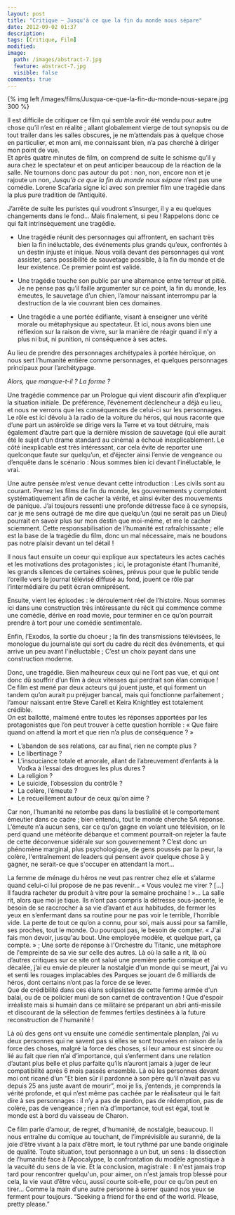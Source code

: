 ```yaml
---
layout: post
title: "Critique — Jusqu'à ce que la fin du monde nous sépare"
date: 2012-09-02 01:37
description:
tags: [Critique, Film]
modified:
image:
  path: /images/abstract-7.jpg
  feature: abstract-7.jpg
  visible: false
comments: true
---
```

{% img left /images/films/Jusqua-ce-que-la-fin-du-monde-nous-separe.jpg 300 %}

Il est difficile de critiquer ce film qui semble avoir été vendu pour autre chose qu’il n’est en réalité ; allant globalement vierge de tout synopsis ou de tout trailer dans les salles obscures, je ne m’attendais pas à quelque chose en particulier, et mon ami, me connaissant bien, n’a pas cherché à diriger mon point de vue.  
Et après quatre minutes de film, on comprend de suite le schisme qu’il y aura chez le spectateur et on peut anticiper beaucoup de la réaction de la salle. Ne tournons donc pas autour du pot : non, non, encore non et je rajoute un non, *Jusqu’à ce que la fin du monde nous sépare* n’est pas une comédie. Lorene Scafaria signe ici avec son premier film une tragédie dans la plus pure tradition de l’Antiquité.

<a name="Read-more"></a>

J’arrête de suite les puristes qui voudront s’insurger, il y a eu quelques changements dans le fond... Mais finalement, si peu ! Rappelons donc ce qui fait intrinsèquement une tragédie.

- Une tragédie réunit des personnages qui affrontent, en sachant très bien la fin inéluctable, des événements plus grands qu’eux, confrontés à un destin injuste et inique. Nous voilà devant des personnages qui vont assister, sans possibilité de sauvetage possible, à la fin du monde et de leur existence. Ce premier point est validé.

- Une tragédie touche son public par une alternance entre terreur et pitié. Je ne pense pas qu’il faille argumenter sur ce point, la fin du monde, les émeutes, le sauvetage d’un chien, l’amour naissant interrompu par la destruction de la vie couvrant bien ces domaines.

- Une tragédie a une portée édifiante, visant à enseigner une vérité morale ou métaphysique au spectateur. Et ici, nous avons bien une réflexion sur la raison de vivre, sur la manière de réagir quand il n’y a plus ni but, ni punition, ni conséquence à ses actes.

Au lieu de prendre des personnages archétypales à portée héroïque, on nous sert l’humanité entière comme personnages, et quelques personnages principaux pour l’archétypage.

*Alors, que manque-t-il ? La forme ?*

Une tragédie commence par un Prologue qui vient discourir afin d’expliquer la situation initiale. De préférence, l’événement déclencheur a déjà eu lieu, et nous ne verrons que les conséquences de celui-ci sur les personnages. Le rôle est ici dévolu à la radio de la voiture du héros, qui nous raconte que d’une part un astéroïde se dirige vers la Terre et va tout détruire, mais également d’autre part que la dernière mission de sauvetage (qui elle aurait été le sujet d’un drame standard au cinéma) a échoué inexplicablement. Le côté inexplicable est très intéressant, car cela évite de reporter une quelconque faute sur quelqu’un, et d’éjecter ainsi l’envie de vengeance ou d’enquête dans le scénario : Nous sommes bien ici devant l’inéluctable, le vrai.

Une autre pensée m’est venue devant cette introduction : Les civils sont au courant. Prenez les films de fin du monde, les gouvernements y complotent systématiquement afin de cacher la vérité, et ainsi éviter des mouvements de panique. J’ai toujours ressenti une profonde détresse face à ce synopsis, car je me sens outragé de me dire que quelqu’un (qui ne serait pas un Dieu) pourrait en savoir plus sur mon destin que moi-même, et me le cacher sciemment. Cette responsabilisation de l’humanité est rafraîchissante ; elle est la base de la tragédie du film, donc un mal nécessaire, mais ne boudons pas notre plaisir devant un tel détail !

Il nous faut ensuite un coeur qui explique aux spectateurs les actes cachés et les motivations des protagonistes ; ici, le protagoniste étant l’humanité, les grands silences de certaines scènes, prévus pour que le public tende l’oreille vers le journal télévisé diffusé au fond, jouent ce rôle par l’intermédiaire du petit écran omniprésent.

Ensuite, vient les épisodes : le déroulement réel de l’histoire. Nous sommes ici dans une construction très intéressante du récit qui commence comme une comédie, dérive en road movie, pour terminer en ce qu’on pourrait prendre à tort pour une comédie sentimentale.

Enfin, l’Exodos, la sortie du choeur ; la fin des transmissions télévisées, le monologue du journaliste qui sort du cadre du récit des événements, et qui arrive un peu avant l'inéluctable ; C’est un choix payant dans une construction moderne.

Donc, une tragédie. Bien malheureux ceux qui ne l’ont pas vue, et qui ont donc dû souffrir d’un film à deux vitesses qui perdrait son élan comique !  
Ce film est mené par deux acteurs qui jouent juste, et qui forment un tandem qu’on aurait pu préjuger bancal, mais qui fonctionne parfaitement ; l’amour naissant entre Steve Carell et Keira Knightley est totalement crédible.  
On est ballotté, malmené entre toutes les réponses apportées par les protagonistes que l’on peut trouver à cette question horrible : « Que faire quand on attend la mort et que rien n’a plus de conséquence ? »

- L’abandon de ses relations, car au final, rien ne compte plus ?
- Le libertinage ?
- L’insouciance totale et amorale, allant de l’abreuvement d’enfants à la Vodka à l’essai des drogues les plus dures ?
- La religion ?
- Le suicide, l’obsession du contrôle ?
- La colère, l’émeute ?
- Le recueillement autour de ceux qu’on aime ?

Car non, l’humanité ne retombe pas dans la bestialité et le comportement émeutier dans ce cadre ; bien entendu, tout le monde cherche SA réponse. L’émeute n’a aucun sens, car ce qu’on gagne en volant une télévision, on le perd quand une météorite débarque et comment pourrait-on rejeter la faute de cette déconvenue sidérale sur son gouvernement ? C’est donc un phénomène marginal, plus psychologique, de gens poussés par la peur, la colère, l'entraînement de leaders qui pensent avoir quelque chose à y gagner, ne serait-ce que s'occuper en attendant la mort...

La femme de ménage du héros ne veut pas rentrer chez elle et s’alarme quand celui-ci lui propose de ne pas revenir... « Vous voulez me virer ? [...] Il faudra racheter du produit à vitre pour la semaine prochaine ! »... La salle rit, alors que moi je tique. Ils n’ont pas compris la détresse sous-jacente, le besoin de se raccrocher à sa vie d’avant et aux habitudes, de fermer les yeux en s’enfermant dans sa routine pour ne pas voir le terrible, l’horrible vide. La perte de tout ce qu’on a connu, pour soi, mais aussi pour sa famille, ses proches, tout le monde. Ou pourquoi pas, le besoin de compter. « J'ai fais mon devoir, jusqu'au bout. Une employée modèle, et quelque part, ça compte. » ; Une sorte de réponse à l'Orchestre du Titanic, une métaphore de l'empreinte de sa vie sur celle des autres. Là où la salle a rit, là où d’autres critiques sur ce site ont salué une première partie comique et décalée, j’ai eu envie de pleurer la nostalgie d’un monde qui se meurt, j’ai vu et senti les rouages implacables des Parques se jouant de 6 milliards de héros, dont certains n’ont pas la force de se lever.  
Que de crédibilité dans ces élans solipsistes de cette femme armée d'un balai, ou de ce policier muni de son carnet de contravention ! Que d'espoir irréaliste mais si humain dans ce militaire se préparant un abri anti-missile et discourant de la sélection de femmes fertiles destinées à la future reconstruction de l'humanité !

Là où des gens ont vu ensuite une comédie sentimentale planplan, j’ai vu deux personnes qui ne savent pas si elles se sont trouvées en raison de la force des choses, malgré la force des choses, si leur amour est sincère ou lié au fait que rien n’ai d’importance, qui s’enferment dans une relation d’autant plus belle et plus parfaite qu’ils n’auront jamais à juger de leur compatibilité après 6 mois passés ensemble. Là où les personnes devant moi ont ricané d’un “Et bien sûr il pardonne à son père qu’il n’avait pas vu depuis 25 ans juste avant de mourir”, moi je lis, j’entends, je comprends la vérité profonde, et qui n’est même pas cachée par le réalisateur qui le fait dire à ses personnages : il n’y a pas de pardon, pas de rédemption, pas de colère, pas de vengeance ; rien n’a d’importance, tout est égal, tout le monde est à bord du vaisseau de Charon.

Ce film parle d’amour, de regret, d'humanité, de nostalgie, beaucoup. Il nous entraîne du comique au touchant, de l’imprévisible au suranné, de la joie d’être vivant à la paix d’être mort, le tout rythmé par une bande originale de qualité. Toute situation, tout personnage a un but, un sens : la dissection de l’humanité face à l’Apocalypse, la confrontation du modèle agnostique à la vacuité du sens de la vie. Et la conclusion, magistrale : Il n'est jamais trop tard pour rencontrer quelqu'un, pour aimer, on n'est jamais trop blessé pour cela, la vie vaut d’être vécu, aussi courte soit-elle, pour ce qu’on peut en tirer... Comme la main d’une autre personne à serrer quand nos yeux se ferment pour toujours. “Seeking a friend for the end of the world. Please, pretty please.”
